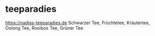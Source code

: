 # teeparadies
https://nadjas-teeparadies.de Schwarzer Tee, Früchtetee, Kräutertee, Oolong Tee, Rooibos Tee, Grüner Tee
